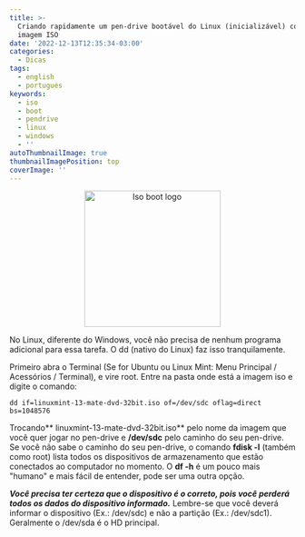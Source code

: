 ```yaml
---
title: >-
  Criando rapidamente um pen-drive bootável do Linux (inicializável) com uma
  imagem ISO
date: '2022-12-13T12:35:34-03:00'
categories:
  - Dicas
tags:
  - english
  - portugues
keywords:
  - iso
  - boot
  - pendrive
  - linux
  - windows
  - ''
autoThumbnailImage: true
thumbnailImagePosition: top
coverImage: ''
---
```

<p align="center">

<img src="/images/uploads/multiboot-logo2.png" width="240" title="Iso boot logo">

</p>

No Linux, diferente do Windows, você não precisa de nenhum programa adicional para essa tarefa. O dd (nativo do Linux) faz isso tranquilamente.

Primeiro abra o Terminal (Se for Ubuntu ou Linux Mint: Menu Principal / Acessórios / Terminal), e vire root. Entre na pasta onde está a imagem iso e digite o comando:

```
dd if=linuxmint-13-mate-dvd-32bit.iso of=/dev/sdc oflag=direct bs=1048576
```

Trocando** linuxmint-13-mate-dvd-32bit.iso** pelo nome da imagem que você quer jogar no pen-drive e **/dev/sdc** pelo caminho do seu pen-drive. Se você não sabe o caminho do seu pen-drive, o comando **fdisk -l** (também como root) lista todos os dispositivos de armazenamento que estão conectados ao computador no momento. O **df -h** é um pouco mais "humano" e mais fácil de entender, pode ser uma outra opção.

**_Você precisa ter certeza que o dispositivo é o correto, pois você perderá todos os dados do dispositivo informado._** Lembre-se que você deverá informar o dispositivo (Ex.: /dev/sdc) e não a partição (Ex.: /dev/sdc1). Geralmente o /dev/sda é o HD principal.
